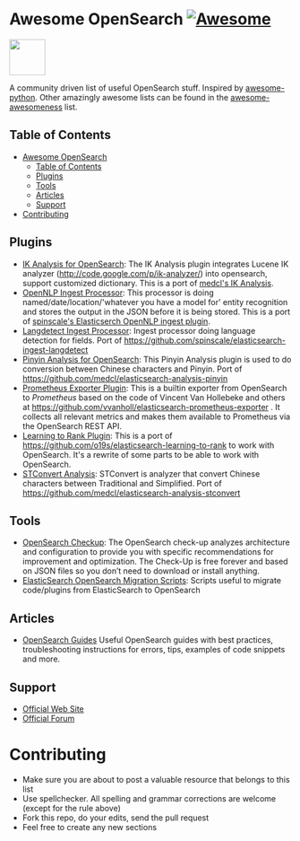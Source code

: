 Awesome OpenSearch [![Awesome](https://cdn.rawgit.com/sindresorhus/awesome/d7305f38d29fed78fa85652e3a63e154dd8e8829/media/badge.svg)](https://github.com/sindresorhus/awesome)
=============

<img src="https://opensearch.org/assets/img/opensearch-logo-themed.svg" height="64px">

A community driven list of useful OpenSearch stuff.  Inspired by [awesome-python](https://github.com/vinta/awesome-python). Other amazingly awesome lists can be found in the [awesome-awesomeness](https://github.com/bayandin/awesome-awesomeness) list.


## Table of Contents

- [Awesome OpenSearch](#awesome-opensearch)
  - [Table of Contents](#table-of-contents)
  - [Plugins](#plugins)
  - [Tools](#tools)
  - [Articles](#articles)
  - [Support](#support)
- [Contributing](#contributing)

## Plugins

* [IK Analysis for OpenSearch](https://github.com/aparo/opensearch-analysis-ik): The IK Analysis plugin integrates Lucene IK analyzer (http://code.google.com/p/ik-analyzer/) into opensearch, support customized dictionary. This is a port of [medcl's IK Analysis](https://github.com/medcl/elasticsearch-analysis-ik).
* [OpenNLP Ingest Processor](https://github.com/aparo/opensearch-ingest-opennlp): This processor is doing named/date/location/'whatever you have a model for' entity recognition and stores the output in the JSON before it is being stored. This is a port of [spinscale's Elasticserch OpenNLP ingest plugin](https://github.com/spinscale/elasticsearch-ingest-opennlp).
* [Langdetect Ingest Processor](https://github.com/aparo/opensearch-ingest-langdetect): Ingest processor doing language detection for fields. Port of https://github.com/spinscale/elasticsearch-ingest-langdetect
* [Pinyin Analysis for OpenSearch](https://github.com/aparo/opensearch-analysis-pinyin): This Pinyin Analysis plugin is used to do conversion between Chinese characters and Pinyin. Port of https://github.com/medcl/elasticsearch-analysis-pinyin
* [Prometheus Exporter Plugin](https://github.com/aparo/opensearch-prometheus-exporter): This is a builtin exporter from OpenSearch to *Prometheus* based on the code of Vincent Van Hollebeke and others at https://github.com/vvanholl/elasticsearch-prometheus-exporter . It collects all relevant metrics and makes them available to Prometheus via the OpenSearch REST API. 
* [Learning to Rank Plugin](https://github.com/aparo/opensearch-learning-to-rank): This is a port of https://github.com/o19s/elasticsearch-learning-to-rank to work with OpenSearch. It's a rewrite of some parts to be able to work with OpenSearch.
* [STConvert Analysis](https://github.com/aparo/opensearch-analysis-stconvert): STConvert is analyzer that convert Chinese characters between Traditional and Simplified. Port of https://github.com/medcl/elasticsearch-analysis-stconvert



## Tools

* [OpenSearch Checkup](https://checkups.opster.com/checkup/input): The OpenSearch check-up analyzes architecture and configuration to provide you with specific recommendations for improvement and optimization. The Check-Up is free forever and based on JSON files so you don’t need to download or install anything.
* [ElasticSearch OpenSearch Migration Scripts](https://github.com/aparo/elasticsearch-opensearch-migration-scripts): Scripts useful to migrate code/plugins from ElasticSearch to OpenSearch


## Articles

* [OpenSearch Guides](https://opster.com/opensearch-guides/) Useful OpenSearch guides with best practices, troubleshooting instructions for errors, tips, examples of code snippets and more.

## Support

* [Official Web Site](https://opensearch.org)
* [Official Forum](https://discuss.opendistrocommunity.dev/)


# Contributing
* Make sure you are about to post a valuable resource that belongs to this list
* Use spellchecker. All spelling and grammar corrections are welcome (except for the rule above)
* Fork this repo, do your edits, send the pull request
* Feel free to create any new sections

